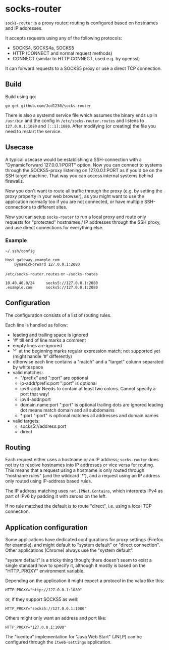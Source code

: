 # socks-router

`socks-router` is a proxy router; routing is configured based on
hostnames and IP addresses.

It accepts requests using any of the following protocols:
- SOCKS4, SOCKS4a, SOCKS5
- HTTP (CONNECT and normal request methods)
- CONNECT (similar to HTTP CONNECT, used e.g. by openssl)

It can forward requests to a SOCKS5 proxy or use a direct TCP
connection.

## Build

Build using go:

    go get github.com/Jcd1230/socks-router

There is also a systemd service file which assumes the binary ends up in
`/usr/bin` and the config in `/etc/socks-router.routes` and listens to
`127.0.0.1:1080` and `[::1]:1080`.  After modifying (or creating) the
file you need to restart the service.

## Usecase

A typical usecase would be establishing a SSH-connection with a
"DynamicForward 127.0.0.1:PORT" option.  Now you can connect to systems
through the SOCKS5-proxy listening on 127.0.0.1:PORT as if you'd be on
the SSH target machine.  That way you can access internal systems behind
firewalls.

Now you don't want to route all traffic through the proxy (e.g. by
setting the proxy property in your web browser), as you might want to
use the application normally too if you are not connected, or have
multiple SSH-connections to different sites.

Now you can setup `socks-router` to run a local proxy and route only
requests for "protected" hostnames / IP addresses through the SSH proxy,
and use direct connections for everything else.

### Example

`~/.ssh/config`

    Host gateway.example.com
        DynamicForward 127.0.0.1:2080

`/etc/socks-router.routes` or `~/socks-routes`

    10.40.40.0/24     socks5://127.0.0.1:2080
    .example.com      socks5://127.0.0.1:2080

## Configuration

The configuration consists of a list of routing rules.

Each line is handled as follow:

- leading and trailing space is ignored
- '#' till end of line marks a comment
- empty lines are ignored
- '^' at the beginning marks regular expression match; not supported yet
  (might handle '#' differently)
- otherwise each line contains a "match" and a "target" column separated by whitespace
- valid matches:
  - [ip-addr/prefix]:port
    "/prefix" and ":port" are optional
  - ip-addr/prefix:port
    ":port" is optional
  - ipv6-addr
    Needs to contain at least two colons. Cannot specify a port that way!
  - ipv4-addr:port
  - domain.name:port
    ":port" is optional
    trailing dots are ignored
    leading dot means match domain and all subdomains
  - *:port
    ":port" is optional
    matches all addresses and domain names
- valid targets:
  - socks5://address:port
  - direct

## Routing

Each request either uses a hostname or an IP address; `socks-router`
does not try to resolve hostnames into IP addresses or vice versa for
routing.  This means that a request using a hostname is only routed
through "hostname rules" (and the wildcard '*'), and a request using an
IP address only routed using IP-address based rules.

The IP address matching uses `net.IPNet.Contains`, which interprets IPv4
as part of IPv6 by padding it with zeroes on the left.

If no rule matched the default is to route "direct", i.e. using a local
TCP connection.

## Application configuration

Some applications have dedicated configurations for proxy settings
(Firefox for example), and might default to "system default" or "direct
connection".  Other applications (Chrome) always use the "system
default".

"system default" is a tricky thing though; there doesn't seem to exist a
single standard how to specify it, although it mostly is based on the
"HTTP_PROXY" environment variable.

Depending on the application it might expect a protocol in the value
like this:

    HTTP_PROXY="http://127.0.0.1:1080"

or, if they support SOCKS5 as well:

    HTTP_PROXY="socks5://127.0.0.1:1080"

Others might only want an address and port like:

    HTTP_PROXY="127.0.0.1:1080"

The "icedtea" implementation for "Java Web Start" (JNLP) can be
configured through the `itweb-settings` application.
